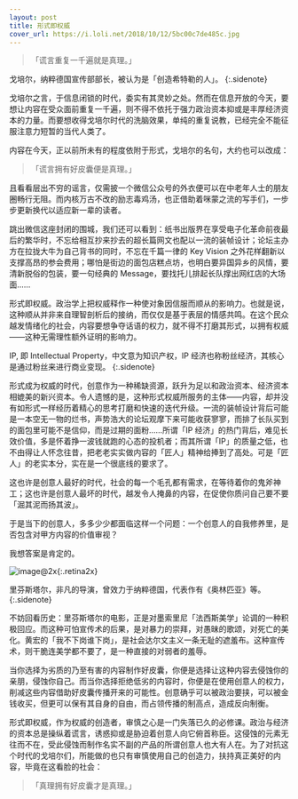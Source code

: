 ```yaml
---
layout: post
title: 形式即权威
cover_url: https://i.loli.net/2018/10/12/5bc00c7de485c.jpg
---
```


> 「谎言重复一千遍就是真理。」

戈培尔，纳粹德国宣传部部长，被认为是「创造希特勒的人」。
{:.sidenote}

戈培尔之言，于信息闭锁的时代，委实有其灵妙之处。然而在信息开放的今天，要想让内容在受众面前重复一千遍，则不得不依托于强力政治资本抑或是丰厚经济资本的力量。而要想收得戈培尔时代的洗脑效果，单纯的重复说教，已经完全不能征服注意力短暂的当代人类了。

内容在今天，正以前所未有的程度依附于形式，戈培尔的名句，大约也可以改成：

> 「谎言拥有好皮囊便是真理。」

且看看层出不穷的谣言，仅需披一个微信公众号的外衣便可以在中老年人士的朋友圈畅行无阻。而内核万古不改的励志毒鸡汤，也正借助着咪蒙之流的写手们，一步步更新换代以适应新一辈的读者。

跳出微信这座封闭的围城，我们还可以看到：纸书出版界在享受电子化革命前夜最后的繁华时，不忘给相互抄来抄去的超长篇网文也配以一流的装帧设计；论坛主办方在拉拢大牛为自己背书的同时，不忘在千篇一律的 Key Vision 之外花样翻新以支撑高昂的参会费用；哪怕是街边的面包店糕点坊，也明白要异国异乡的风情，要清新脱俗的包装，要一句经典的 Message，要找托儿排起长队撑出网红店的大场面……

形式即权威。政治学上把权威释作一种使对象因信服而顺从的影响力。也就是说，这种顺从并非来自理智剖析后的接纳，而仅仅是基于表层的情感共鸣。在这个民众越发情绪化的社会，内容要想争夺话语的权力，就不得不打磨其形式，以拥有权威——这种无需理性额外证明的影响力。

IP, 即 Intellectual Property，中文意为知识产权，IP 经济也称粉丝经济，其核心是通过粉丝来进行商业变现。
{:.sidenote}

形式成为权威的时代，创意作为一种稀缺资源，跃升为足以和政治资本、经济资本相媲美的新兴资本。令人遗憾的是，这种形式权威所服务的主体——内容，却并没有如形式一样经历着精心的思考打磨和快速的迭代升级。一流的装帧设计背后可能是一本空无一物的烂书，声势浩大的论坛观摩下来可能收获寥寥，而排了长队买到的面包里可能不是信仰，而是过期的面粉……所谓「IP 经济」的热门背后，难见长效价值，多是怀着挣一波钱就跑的心态的投机者；而其所谓「IP」的质量之低，也不由得让人怀念往昔，把老老实实做内容的「匠人」精神给捧到了高处。可是「匠人」的老实本分，实在是一个很底线的要求了。

这也许是创意人最好的时代，社会的每一个毛孔都有需求，在等待着你的鬼斧神工；这也许是创意人最坏的时代，越发令人掩鼻的内容，在促使你质问自己要不要「淈其泥而扬其波」。

于是当下的创意人，多多少少都面临这样一个问题：一个创意人的自我修养里，是否包含对甲方内容的价值审视？

我想答案是肯定的。

![image@2x](https://i.loli.net/2018/10/12/5bc00c8072dfd.jpg){:.retina2x}

里芬斯塔尔，非凡的导演，曾效力于纳粹德国，代表作有《奥林匹亚》等。
{:.sidenote}

不妨回看历史：里芬斯塔尔的电影，正是对墨索里尼「法西斯美学」论调的一种积极回应。而这种可怕宣传术的后果，是对暴力的崇拜，对愚昧的歌颂，对死亡的美化。黄宏的「我不下岗谁下岗」，是社会达尔文主义一条无耻的遮羞布。这种宣传术，则干脆连美学都不要了，是一种直接的对弱者的羞辱。

当你选择为劣质的乃至有害的内容制作好皮囊，你便是选择让这种内容去侵蚀你的亲朋，侵蚀你自己。而当你选择拒绝低劣的内容时，你便是在使用创意人的权力，削减这些内容借助好皮囊传播开来的可能性。创意确乎可以被政治要挟，可以被金钱收买，但更可以保有其自身的自由，而占领传播的制高点，造成反向制衡。

形式即权威，作为权威的创造者，审慎之心是一门失落已久的必修课。政治与经济的资本总是操纵着谎言，诱惑抑或是胁迫着创意人向它俯首称臣。这侵蚀的元素无往而不在，受此侵蚀而制作名实不副的产品的所谓创意人也大有人在。为了对抗这个时代的戈培尔们，所能做的也只有审慎使用自己的创造力，扶持真正美好的内容，毕竟在这看脸的社会：

> 「真理拥有好皮囊才是真理。」


